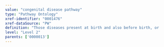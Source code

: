 ```yaml
---
value: "congenital disease pathway"
type: "Pathway Ontology"
xref-identifier: "0001476"
xref-dataSource: "PW"
definition: "Those diseases present at birth and also before birth, or those that develop during the first month of life. Alteration(s) in one or several pathways can contribute to the development of the condition usually manifested in structural deformities."
level: "Level 2"
parents: ['0000013']
---
```

